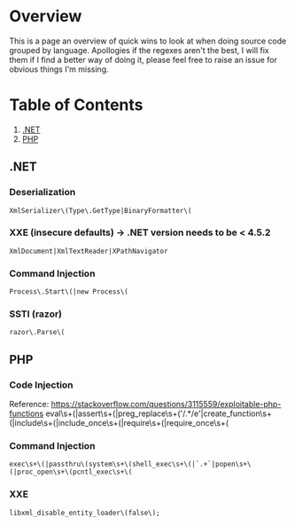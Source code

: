 # Overview
This is a page an overview of quick wins to look at when doing source code grouped by language. Apollogies if the regexes aren't the best, I will fix them if I find a better way of doing it, please feel free to raise an issue for obvious things I'm missing.

# Table of Contents
1. [.NET](#.NET)
2. [PHP](#PHP)

## .NET
### Deserialization
	XmlSerializer\(Type\.GetType|BinaryFormatter\(

### XXE (insecure defaults) -> .NET version needs to be < 4.5.2
	XmlDocument|XmlTextReader|XPathNavigator	

### Command Injection
	Process\.Start\(|new Process\(

### SSTI (razor)
	razor\.Parse\(


## PHP

### Code Injection
Reference: https://stackoverflow.com/questions/3115559/exploitable-php-functions
	eval\s+\(|assert\s+\(|preg_replace\s+\('\/\.\*\/e'|create_function\s+\(|include\s+\(|include_once\s+\(|require\s+\(|require_once\s+\(

### Command Injection
	exec\s+\(|passthru\(system\s+\(shell_exec\s+\(|`.+`|popen\s+\(|proc_open\s+\(pcntl_exec\s+\(

### XXE
	libxml_disable_entity_loader\(false\);



